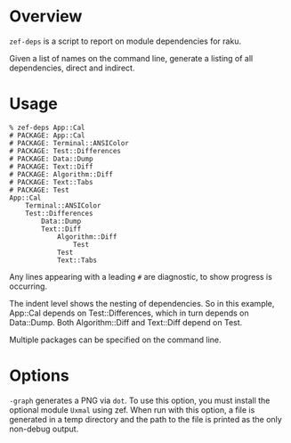 # Overview

`zef-deps` is a script to report on module dependencies for raku.

Given a list of names on the command line, generate a listing of all
dependencies, direct and indirect.

# Usage

```
% zef-deps App::Cal
# PACKAGE: App::Cal
# PACKAGE: Terminal::ANSIColor
# PACKAGE: Test::Differences
# PACKAGE: Data::Dump
# PACKAGE: Text::Diff
# PACKAGE: Algorithm::Diff
# PACKAGE: Text::Tabs
# PACKAGE: Test
App::Cal
    Terminal::ANSIColor
    Test::Differences
        Data::Dump
        Text::Diff
            Algorithm::Diff
                Test
            Test
            Text::Tabs
```

Any lines appearing with a leading `#` are diagnostic, to show progress is occurring.

The indent level shows the nesting of dependencies. So in this example, App::Cal depends
on Test::Differences, which in turn depends on Data::Dump.  Both Algorithm::Diff and
Text::Diff depend on Test.

Multiple packages can be specified on the command line.

# Options

`-graph` generates a PNG via `dot`. To use this option, you must install the optional
module `Uxmal` using zef. When run with this option, a file is generated in a temp
directory and the path to the file is printed as the only non-debug output.
